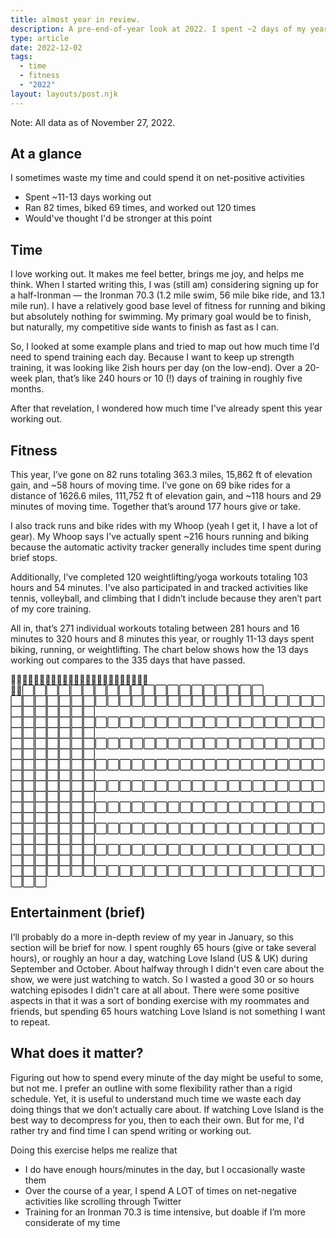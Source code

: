 ```yaml
---
title: almost year in review.
description: A pre-end-of-year look at 2022. I spent ~2 days of my year watching Love Island...
type: article
date: 2022-12-02
tags:
  - time
  - fitness
  - "2022"
layout: layouts/post.njk
---
```

Note: All data as of November 27, 2022.

## At a glance
I sometimes waste my time and could spend it on net-positive activities
 - Spent ~11-13 days working out
 - Ran 82 times, biked 69 times, and worked out 120 times
 - Would've thought I'd be stronger at this point

## **Time**

I love working out. It makes me feel better, brings me joy, and helps me think. When I started writing this, I was (still am) considering signing up for a half-Ironman — the Ironman 70.3 (1.2 mile swim, 56 mile bike ride, and 13.1 mile run). I have a relatively good base level of fitness for running and biking but absolutely nothing for swimming. My primary goal would be to finish, but naturally, my competitive side wants to finish as fast as I can.

So, I looked at some example plans and tried to map out how much time I’d need to spend training each day. Because I want to keep up strength training, it was looking like 2ish hours per day (on the low-end). Over a 20-week plan, that’s like 240 hours or 10 (!) days of training in roughly five months.

After that revelation, I wondered how much time I've already spent this year working out.

## **Fitness**

This year, I’ve gone on 82 runs totaling 363.3 miles, 15,862 ft of elevation gain, and ~58 hours of moving time. I’ve gone on 69 bike rides for a distance of 1626.6 miles, 111,752 ft of elevation gain, and ~118 hours and 29 minutes of moving time. Together that’s around 177 hours give or take.

I also track runs and bike rides with my Whoop (yeah I get it, I have a lot of gear). My Whoop says I've actually spent ~216 hours running and biking because the automatic activity tracker generally includes time spent during brief stops.

Additionally, I’ve completed 120 weightlifting/yoga workouts totaling 103 hours and 54 minutes. I've also participated in and tracked activities like tennis, volleyball, and climbing that I didn’t include because they aren’t part of my core training.

All in, that’s 271 individual workouts totaling between 281 hours and 16 minutes to 320 hours and 8 minutes this year, or roughly 11-13 days spent biking, running, or weightlifting. The chart below shows how the 13 days working out compares to the 335 days that have passed.

🏃‍♂️🏃‍♂️🏃‍♂️🏃‍♂️🏃‍♂️🏃‍♂️🏃‍♂️🏃‍♂️🏃‍♂️🏃‍♂️🏃‍♂️🏃‍♂️🏃‍♂️⬜⬜⬜⬜⬜⬜⬜⬜⬜⬜⬜⬜⬜⬜⬜⬜⬜⬜⬜⬜ ⬜⬜⬜⬜⬜⬜⬜⬜⬜⬜⬜⬜⬜⬜⬜⬜⬜⬜⬜⬜⬜⬜⬜⬜⬜⬜⬜⬜⬜⬜⬜⬜⬜ ⬜⬜⬜⬜⬜⬜⬜⬜⬜⬜⬜⬜⬜⬜⬜⬜⬜⬜⬜⬜⬜⬜⬜⬜⬜⬜⬜⬜⬜⬜⬜⬜⬜ ⬜⬜⬜⬜⬜⬜⬜⬜⬜⬜⬜⬜⬜⬜⬜⬜⬜⬜⬜⬜⬜⬜⬜⬜⬜⬜⬜⬜⬜⬜⬜⬜⬜ ⬜⬜⬜⬜⬜⬜⬜⬜⬜⬜⬜⬜⬜⬜⬜⬜⬜⬜⬜⬜⬜⬜⬜⬜⬜⬜⬜⬜⬜⬜⬜⬜⬜ ⬜⬜⬜⬜⬜⬜⬜⬜⬜⬜⬜⬜⬜⬜⬜⬜⬜⬜⬜⬜⬜⬜⬜⬜⬜⬜⬜⬜⬜⬜⬜⬜⬜ ⬜⬜⬜⬜⬜⬜⬜⬜⬜⬜⬜⬜⬜⬜⬜⬜⬜⬜⬜⬜⬜⬜⬜⬜⬜⬜⬜⬜⬜⬜⬜⬜⬜ ⬜⬜⬜⬜⬜⬜⬜⬜⬜⬜⬜⬜⬜⬜⬜⬜⬜⬜⬜⬜⬜⬜⬜⬜⬜⬜⬜⬜⬜⬜⬜⬜⬜ ⬜⬜⬜⬜⬜⬜⬜⬜⬜⬜⬜⬜⬜⬜⬜⬜⬜⬜⬜⬜⬜⬜⬜⬜⬜⬜⬜⬜⬜⬜⬜⬜⬜ ⬜⬜⬜⬜⬜⬜⬜⬜⬜⬜⬜⬜⬜⬜⬜⬜⬜⬜⬜⬜⬜⬜⬜⬜⬜⬜⬜⬜⬜

## **Entertainment (brief)**

I’ll probably do a more in-depth review of my year in January, so this section will be brief for now. I spent roughly 65 hours (give or take several hours), or roughly an hour a day, watching Love Island (US & UK) during September and October. About halfway through I didn't even care about the show, we were just watching to watch. So I wasted a good 30 or so hours watching episodes I didn't care at all about. There were some positive aspects in that it was a sort of bonding exercise with my roommates and friends, but spending 65 hours watching Love Island is not something I want to repeat.

## **What does it matter?**

Figuring out how to spend every minute of the day might be useful to some, but not me. I prefer an outline with some flexibility rather than a rigid schedule. Yet, it is useful to understand much time we waste each day doing things that we don’t actually care about. If watching Love Island is the best way to decompress for you, then to each their own. But for me, I'd rather try and find time I can spend writing or working out.

Doing this exercise helps me realize that

- I do have enough hours/minutes in the day, but I occasionally waste them
- Over the course of a year, I spend A LOT of times on net-negative activities like scrolling through Twitter
- Training for an Ironman 70.3 is time intensive, but doable if I’m more considerate of my time

